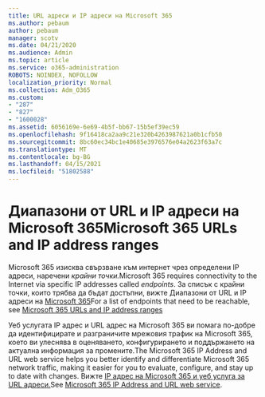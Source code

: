 ```yaml
---
title: URL адреси и IP адреси на Microsoft 365
ms.author: pebaum
author: pebaum
manager: scotv
ms.date: 04/21/2020
ms.audience: Admin
ms.topic: article
ms.service: o365-administration
ROBOTS: NOINDEX, NOFOLLOW
localization_priority: Normal
ms.collection: Adm_O365
ms.custom:
- "287"
- "827"
- "1600028"
ms.assetid: 6056169e-6e69-4b5f-bb67-15b5ef39ec59
ms.openlocfilehash: 9f16418ca2aa9c21e320b4263987621a0b1cfb50
ms.sourcegitcommit: 8bc60ec34bc1e40685e3976576e04a2623f63a7c
ms.translationtype: MT
ms.contentlocale: bg-BG
ms.lasthandoff: 04/15/2021
ms.locfileid: "51802588"
---
```

# <a name="microsoft-365-urls-and-ip-address-ranges"></a><span data-ttu-id="2b48c-102">Диапазони от URL и IP адреси на Microsoft 365</span><span class="sxs-lookup"><span data-stu-id="2b48c-102">Microsoft 365 URLs and IP address ranges</span></span>

<span data-ttu-id="2b48c-103">Microsoft 365 изисква свързване към интернет чрез определени IP адреси, наречени *крайни точки.*</span><span class="sxs-lookup"><span data-stu-id="2b48c-103">Microsoft 365 requires connectivity to the Internet via specific IP addresses called *endpoints*.</span></span>
<span data-ttu-id="2b48c-104">За списък с крайни точки, които трябва да бъдат достъпни, вижте Диапазони от URL и IP адреси на [Microsoft 365](https://docs.microsoft.com/office365/enterprise/urls-and-ip-address-ranges)</span><span class="sxs-lookup"><span data-stu-id="2b48c-104">For a list of endpoints that need to be reachable, see [Microsoft 365 URLs and IP address ranges](https://docs.microsoft.com/office365/enterprise/urls-and-ip-address-ranges)</span></span> 

<span data-ttu-id="2b48c-105">Уеб услугата IP адрес и URL адрес на Microsoft 365 ви помага по-добре да идентифицирате и разграничите мрежовия трафик на Microsoft 365, което ви улеснява в оценяването, конфигурирането и поддържането на актуална информация за промените.</span><span class="sxs-lookup"><span data-stu-id="2b48c-105">The Microsoft 365 IP Address and URL web service helps you better identify and differentiate Microsoft 365 network traffic, making it easier for you to evaluate, configure, and stay up to date with changes.</span></span> <span data-ttu-id="2b48c-106">Вижте [IP адрес на Microsoft 365 и уеб услуга за URL адреси.](https://docs.microsoft.com/office365/enterprise/office-365-ip-web-service)</span><span class="sxs-lookup"><span data-stu-id="2b48c-106">See [Microsoft 365 IP Address and URL web service](https://docs.microsoft.com/office365/enterprise/office-365-ip-web-service).</span></span>